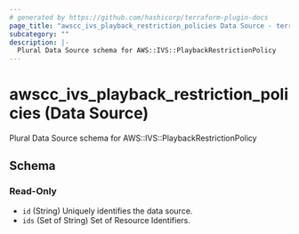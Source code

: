 ```yaml
---
# generated by https://github.com/hashicorp/terraform-plugin-docs
page_title: "awscc_ivs_playback_restriction_policies Data Source - terraform-provider-awscc"
subcategory: ""
description: |-
  Plural Data Source schema for AWS::IVS::PlaybackRestrictionPolicy
---
```


# awscc_ivs_playback_restriction_policies (Data Source)

Plural Data Source schema for AWS::IVS::PlaybackRestrictionPolicy



<!-- schema generated by tfplugindocs -->
## Schema

### Read-Only

- `id` (String) Uniquely identifies the data source.
- `ids` (Set of String) Set of Resource Identifiers.
